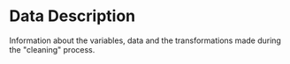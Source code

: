 # Data Description

Information about the variables, data and the transformations made during the "cleaning" process.
